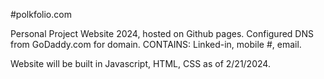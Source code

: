 #polkfolio.com

Personal Project Website 2024, hosted on Github pages. Configured DNS from GoDaddy.com for domain.
CONTAINS: Linked-in, mobile #, email.



Website will be built in Javascript, HTML, CSS as of 2/21/2024.
